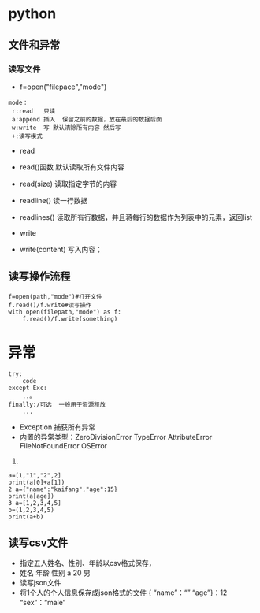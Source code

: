 # python
## 文件和异常
### 读写文件
* f=open("filepace","mode")
```
mode：
 r:read   只读 
 a:append 插入  保留之前的数据，放在最后的数据后面
 w:write  写 默认清除所有内容 然后写
 +:读写模式
```
 * read
 * read()函数 默认读取所有文件内容
 * read(size) 读取指定字节的内容
 * readline() 读一行数据
* readlines() 读取所有行数据，并且蒋每行的数据作为列表中的元素，返回list

* write
* write(content) 写入内容；

## 读写操作流程
```
f=open(path,"mode")#打开文件
f.read()/f.write#读写操作
with open(filepath,"mode") as f:
    f.read()/f.write(something)
```
# 异常
```
try:
    code
except Exc:
    ..。
finally:/可选  一般用于资源释放 
    ...
```
* Exception 捕获所有异常
* 内置的异常类型：ZeroDivisionError TypeError AttributeError FileNotFoundError OSError
1. 
```
a=[1,"1","2",2]
print(a[0]+a[1])
2 a={"name":"kaifang","age":15}
print(a[age])
3 a=[1,2,3,4,5]
b=(1,2,3,4,5)
print(a+b)
```
## 读写csv文件
* 指定五人姓名、性别、年龄以csv格式保存，
* 姓名 年龄 性别
   a    20  男
* 读写json文件
* 将1个人的个人信息保存成json格式的文件
{
    “name”：“”
    “age”}：12
    “sex”：“male”